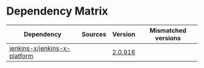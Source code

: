 # Dependency Matrix

Dependency | Sources | Version | Mismatched versions
---------- | ------- | ------- | -------------------
[jenkins-x/jenkins-x-platform](https://github.com/jenkins-x/jenkins-x-platform) |  | [2.0.916](https://github.com/jenkins-x/jenkins-x-platform/releases/tag/v2.0.916) | 
